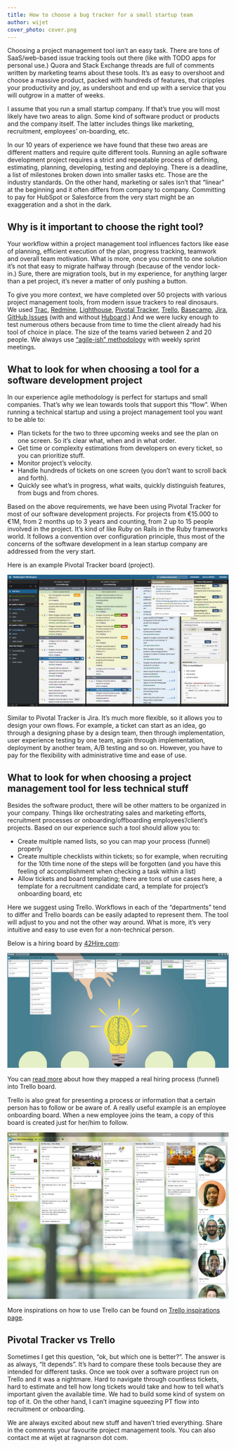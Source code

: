 ```yaml
---
title: How to choose a bug tracker for a small startup team
author: wijet
cover_photo: cover.png
---
```

Choosing a project management tool isn’t an easy task. There are tons of SaaS/web-based issue tracking tools out there (like with TODO apps for personal use.) Quora and Stack Exchange threads are full of comments written by marketing teams about these tools. It’s as easy to overshoot and choose a massive product, packed with hundreds of features, that cripples your productivity and joy, as undershoot and end up with a service that you will outgrow in a matter of weeks.

I assume that you run a small startup company. If that’s true you will most likely have two areas to align. Some kind of software product or products and the company itself. The latter includes things like marketing, recruitment, employees’ on-boarding, etc.

In our 10 years of experience we have found that these two areas are different matters and require quite different tools. Running an agile software development project requires a strict and repeatable process of defining, estimating, planning, developing, testing and deploying. There is a deadline, a list of milestones broken down into smaller tasks etc. Those are the industry standards. On the other hand, marketing or sales isn’t that “linear” at the beginning and it often differs from company to company. Committing to pay for HubSpot or Salesforce from the very start might be an exaggeration and a shot in the dark.

## Why is it important to choose the right tool?

Your workflow within a project management tool influences factors like ease of planning, efficient execution of the plan, progress tracking, teamwork and overall team motivation. What is more, once you commit to one solution it’s not that easy to migrate halfway through (because of the vendor lock-in.) Sure, there are migration tools, but in my experience, for anything larger than a pet project, it’s never a matter of only pushing a button.

To give you more context, we have completed over 50 projects with various project management tools, from modern issue trackers to real dinosaurs. We used [Trac](https://trac.edgewall.org), [Redmine](http://www.redmine.org), [Lighthouse](https://lighthouseapp.com), [Pivotal Tracker](https://www.pivotaltracker.com), [Trello](https://trello.com), [Basecamp](https://basecamp.com), [Jira](https://www.atlassian.com/software/jira), [GitHub Issues](https://guides.github.com/features/issues) (with and without [Huboard](https://huboard.com).) And we were lucky enough to test numerous others because from time to time the client already had his tool of choice in place. The size of the teams varied between 2 and 20 people. We always use [“agile-ish” methodology](https://en.wikipedia.org/wiki/Agile_software_development) with weekly sprint meetings.

## What to look for when choosing a tool for a software development project

In our experience agile methodology is perfect for startups and small companies. That’s why we lean towards tools that support this “flow”. When running a technical startup and using a project management tool you want to be able to:

* Plan tickets for the two to three upcoming weeks and see the plan on one screen. So it’s clear what, when and in what order.
* Get time or complexity estimations from developers on every ticket, so you can prioritize stuff.
* Monitor project’s velocity.
* Handle hundreds of tickets on one screen (you don’t want to scroll back and forth).
* Quickly see what’s in progress, what waits, quickly distinguish features, from bugs and from chores.

Based on the above requirements, we have been using Pivotal Tracker for most of our software development projects. For projects from €15.000 to €1M, from 2 months up to 3 years and counting, from 2 up to 15 people involved in the project. It’s kind of like Ruby on Rails in the Ruby frameworks world. It follows a convention over configuration principle, thus most of the concerns of the software development in a lean startup company are addressed from the very start.

Here is an example Pivotal Tracker board (project).

![Example Pivotal Tracker project ](2017-07-14-how-to-choose-a-bug-tracker-for-a-small-startup-team/example-pivotal-tracker-project.png)

Similar to Pivotal Tracker is Jira. It’s much more flexible, so it allows you to design your own flows. For example, a ticket can start as an idea, go through a designing phase by a design team, then through implementation, user experience testing by one team, again through implementation, deployment by another team, A/B testing and so on.  However, you have to pay for the flexibility with administrative time and ease of use.

## What to look for when choosing a project management tool for less technical stuff

Besides the software product, there will be other matters to be organized in your company. Things like orchestrating sales and marketing efforts, recruitment processes or onboarding/offboarding employees’/client’s projects. Based on our experience such a tool should allow you to:

* Create multiple named lists, so you can map your process (funnel) properly
* Create multiple checklists within tickets; so for example, when recruiting for the 10th time none of the steps will be forgotten (and you have this feeling of accomplishment when checking a task within a list)
* Allow tickets and board templating; there are tons of use cases here, a template for a recruitment candidate card, a template for project’s onboarding board, etc

Here we suggest using Trello. Workflows in each of the “departments” tend to differ and Trello boards can be easily adapted to represent them. The tool will adjust to you and not the other way around. What is more, it’s very intuitive and easy to use even for a non-technical person.

Below is a hiring board by [42Hire.com](https://42hire.com):

![Hiring funnel Trello board by 42Hire.com ](2017-07-14-how-to-choose-a-bug-tracker-for-a-small-startup-team/42-hire-hiring-funnel-trello-board.png)

You can [read more](https://42hire.com/how-you-can-use-trello-to-organize-your-hiring-funnel-2d36caad9023) about how they mapped a real hiring process (funnel) into Trello board.

Trello is also great for presenting a process or information that a certain person has to follow or be aware of. A really useful example is an employee onboarding board. When a new employee joins the team, a copy of this board is created just for her/him to follow.

![](2017-07-14-how-to-choose-a-bug-tracker-for-a-small-startup-team/example-trello-employee-onboarding-board.png)

More inspirations on how to use Trello can be found on [Trello inspirations page](https://trello.com/inspiration).

## Pivotal Tracker vs Trello

Sometimes I get this question, “ok, but which one is better?”. The answer is as always, “It depends”. It’s hard to compare these tools because they are intended for different tasks. Once we took over a software project run on Trello and it was a nightmare. Hard to navigate through countless tickets, hard to estimate and tell how long tickets would take and how to tell what’s important given the available time. We had to build some kind of system on top of it. On the other hand, I can’t imagine squeezing PT flow into recruitment or onboarding.

We are always excited about new stuff and haven’t tried everything. Share in the comments your favourite project management tools. You can also contact me at wijet at ragnarson dot com.
